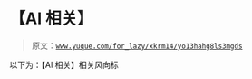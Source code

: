 # 【AI 相关】

> 原文：[`www.yuque.com/for_lazy/xkrm14/yo13hahg8ls3mgds`](https://www.yuque.com/for_lazy/xkrm14/yo13hahg8ls3mgds)

以下为：【AI 相关】相关风向标 

